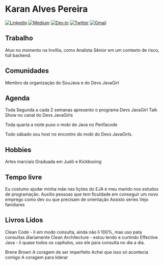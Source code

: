 

<!--
**psanrosa13/psanrosa13** is a ✨ _special_ ✨ repository because its `README.md` (this file) appears on your GitHub profile.

Here are some ideas to get you started:

- 🔭 I’m currently working on ...
- 🌱 I’m currently learning ...
- 👯 I’m looking to collaborate on ...
- 🤔 I’m looking for help with ...
- 💬 Ask me about ...
- 📫 How to reach me: ...
- 😄 Pronouns: ...
- ⚡ Fun fact: ...
-->

# Karan Alves Pereira

[![Linkedin](https://img.shields.io/badge/LinkedIn-blue?style=for-the-badge&logo=Linkedin)](https://www.linkedin.com/in/paula-macedo-santana-dev/)
[![Medium](https://img.shields.io/badge/Medium-black?style=for-the-badge&logo=Medium)](https://medium.com/@paulasantana)
[![Dev.to](https://img.shields.io/badge/Dev.To-Profile-lightgrey)](https://dev.to/psanrosa13)
[![Twitter](https://img.shields.io/twitter/url?style=social&url=Twitter)](https://twitter.com/psanrosa13)
[![Gmail](https://img.shields.io/badge/-Gmail-c14438?style=for-the-badge&logo=Gmail&logoColor=white&link=mailto:psanrosa13@gmail.com)](mailto:psanrosa13@gmail.com)


## Trabalho

Atuo no momento na Invillia, como Analista Sênior em um contexto de risco, full backend.

## Comunidades

Membro da organização do SouJava e do Devs JavaGirl

## Agenda

Toda Segunda a cada  2 semanas apresento o programa Devs JavaGirl Talk Show no canal do Devs JavaGirls

Toda quarta a noite puxo o mobi de Java no Perifacode

Todo sábado sou host no encontro do mobi do Devs JavaGirls.

## Hobbies

Artes marciais
Graduada em Judô e Kickboxing

## Tempo livre

Eu costumo ajudar minha mãe nas lições do EJA e meu marido nos estudos de programação.
Auxilio pessoas que tem ficuldade em conseguir um novo emprego como dev ou que precisam de orientação
Assisto séries
Vejo familiares

## Livros Lidos

Clean Code - li em modo consulta, ainda não li 100%, mas uso pata consultas diariamente
Clean Architecture - estou lendo e curtindo
Effective Java - li quase todos os capítulos, uso ele para consulta no dia a dia.

Brene Brown
A coragem de ser imperfeito
Achei que isso só acontecia comigo
A coragem para liderar


